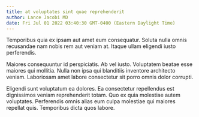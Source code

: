 ```yaml
---
title: at voluptates sint quae reprehenderit
author: Lance Jacobi MD
date: Fri Jul 01 2022 03:40:30 GMT-0400 (Eastern Daylight Time)
---
```

Temporibus quia ex ipsam aut amet eum consequatur. Soluta nulla omnis recusandae nam nobis rem aut veniam at. Itaque ullam eligendi iusto perferendis.

 Maiores consequuntur id perspiciatis. Ab vel iusto. Voluptatem beatae esse maiores qui mollitia. Nulla non ipsa qui blanditiis inventore architecto veniam. Laboriosam amet labore consectetur sit porro omnis dolor corrupti.

 Eligendi sunt voluptatum ea dolores. Ea consectetur repellendus est dignissimos veniam reprehenderit totam. Quo ex quia molestiae autem voluptates. Perferendis omnis alias eum culpa molestiae qui maiores repellat quis. Temporibus dicta quos labore.